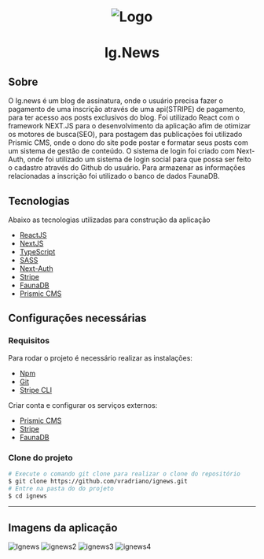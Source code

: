 <h1 align="center">
  <img alt="Logo" src='https://user-images.githubusercontent.com/90075349/186059583-67f0f3b1-35f0-4ff4-acbe-a89592898198.svg' alt="ig.News">
</h1>

<h1 align="center">
 Ig.News
</h1>

## Sobre
O Ig.news é um blog de assinatura, onde o usuário precisa fazer o pagamento de uma inscrição através de uma api(STRIPE) de pagamento, para ter acesso aos posts exclusivos do blog. Foi utilizado React com o framework NEXT.JS para o desenvolvimento da aplicação afim de otimizar os motores de busca(SEO), para postagem das publicações foi utilizado Prismic CMS, onde o dono do site pode postar e formatar seus posts com um sistema de gestão de conteúdo. O sistema de login foi criado com Next-Auth, onde foi utilizado um sistema de login social para que possa ser feito o cadastro através do Github do usuário. Para armazenar as informações relacionadas a inscrição foi utilizado o banco de dados FaunaDB.  

## Tecnologias
Abaixo as tecnologias utilizadas para construção da aplicação

- [ReactJS](https://reactjs.org/)
- [NextJS](https://nextjs.org/)
- [TypeScript](https://www.typescriptlang.org/)
- [SASS](https://sass-lang.com/)
- [Next-Auth](https://next-auth.js.org/)
- [Stripe](https://stripe.com/)
- [FaunaDB](https://fauna.com/)
- [Prismic CMS](https://prismic.io/)

## Configurações necessárias

### **Requisitos**

Para rodar o projeto é necessário realizar as instalações:

- [Npm](https://www.npmjs.com/)
- [Git](https://git-scm.com/)
- [Stripe CLI](https://stripe.com/docs/stripe-cli)

Criar conta e configurar os serviços externos:
- [Prismic CMS](https://prismic.io/)
- [Stripe](https://stripe.com/)
- [FaunaDB](https://fauna.com/)

### **Clone do projeto**

```bash
# Execute o comando git clone para realizar o clone do repositório
$ git clone https://github.com/vradriano/ignews.git
# Entre na pasta do do projeto
$ cd ignews
```

---
## Imagens da aplicação

![Ignews](https://user-images.githubusercontent.com/90075349/186055636-e2a50242-9b78-4ca8-89fe-ff853224fbd2.png)
![ignews2](https://user-images.githubusercontent.com/90075349/186049834-c164c7f1-d0ca-4fba-9f87-8eef134022fe.png)
![ignews3](https://user-images.githubusercontent.com/90075349/186049842-1b696bf2-6dee-4120-8a77-43b2ebcdb042.png)
![ignews4](https://user-images.githubusercontent.com/90075349/186049848-3cfc426a-49a2-4edb-983b-ba0fedce2d2a.png)
